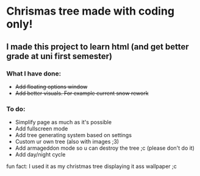 # Chrismas tree made with coding only!

## I made this project to learn html (and get better grade at uni first semester)

### What I have done:
* ~~Add floating options window~~
* ~~Add better visuals. For example current snow rework~~

### To do:
* Simplify page as much as it's possible
* Add fullscreen mode
* Add tree generating system based on settings
* Custom ur own tree (also with images ;3)
* Add armageddon mode so u can destroy the tree ;c (please don't do it)
* Add day/night cycle

fun fact: I used it as my christmas tree displaying it ass wallpaper ;c
